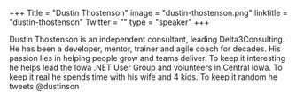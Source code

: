 +++
Title = "Dustin Thostenson"
image = "dustin-thostenson.png"
linktitle = "dustin-thostenson"
Twitter = ""
type = "speaker"
+++

Dustin Thostenson is an independent consultant, leading Delta3Consulting. He has been a developer, mentor, trainer and
agile coach for decades. His passion lies in helping people grow and teams deliver. To keep it interesting he helps lead
the Iowa .NET User Group and volunteers in Central Iowa. To keep it real he spends time with his wife and 4 kids. To
keep it random he tweets @dustinson